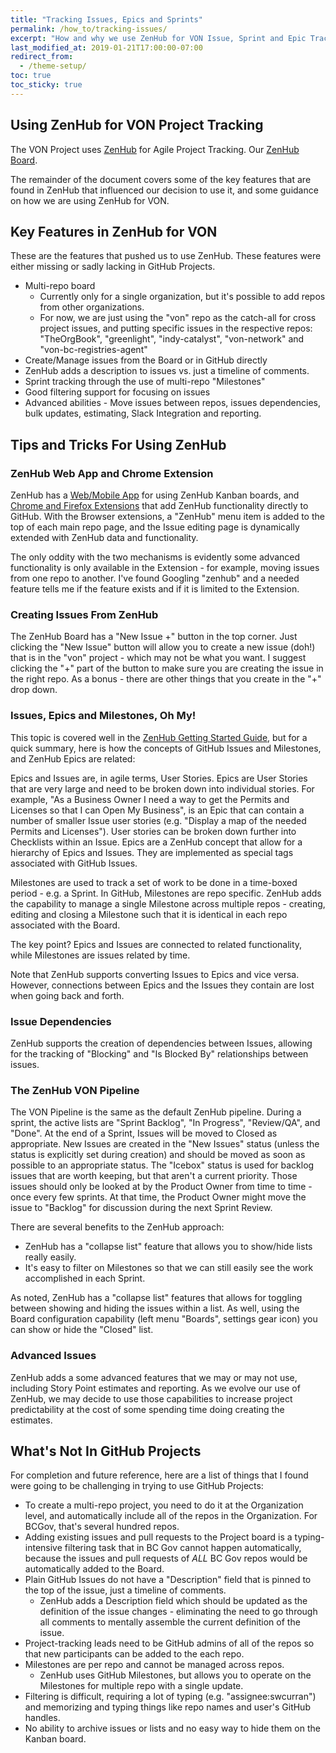 ```yaml
---
title: "Tracking Issues, Epics and Sprints"
permalink: /how_to/tracking-issues/
excerpt: "How and why we use ZenHub for VON Issue, Sprint and Epic Tracking."
last_modified_at: 2019-01-21T17:00:00-07:00
redirect_from:
  - /theme-setup/
toc: true
toc_sticky: true
---
```


## Using ZenHub for VON Project Tracking

The VON Project uses [ZenHub](https://www.zenhub.com/) for Agile Project Tracking. Our [ZenHub Board](https://app.zenhub.com/workspace/o/bcgov/von/boards?repos=98577443,104127743,113071139,126396819&showPRs=false&showClosed=false).

The remainder of the document covers some of the key features that are found in ZenHub that influenced our decision to use it, and some guidance on how we are using ZenHub for VON.

## Key Features in ZenHub for VON

These are the features that pushed us to use ZenHub. These features were either missing or sadly lacking in GitHub Projects.

* Multi-repo board
    * Currently only for a single organization, but it's possible to add repos from other organizations.
    * For now, we are just using the "von" repo as the catch-all for cross project issues, and putting specific issues in the respective repos: "TheOrgBook", "greenlight", "indy-catalyst", "von-network" and "von-bc-registries-agent"
* Create/Manage issues from the Board or in GitHub directly
* ZenHub adds a description to issues vs. just a timeline of comments.
* Sprint tracking through the use of multi-repo "Milestones"
* Good filtering support for focusing on issues
* Advanced abilities - Move issues between repos, issues dependencies, bulk updates, estimating, Slack Integration and reporting.

## Tips and Tricks For Using ZenHub

### ZenHub Web App and Chrome Extension

ZenHub has a [Web/Mobile App](https://app.zenhub.com) for using ZenHub Kanban boards, and [Chrome and Firefox Extensions](https://www.zenhub.com/extension) that add ZenHub functionality directly to GitHub. With the Browser extensions, a "ZenHub" menu item is added to the top of each main repo page, and the Issue editing page is dynamically extended with ZenHub data and functionality.

The only oddity with the two mechanisms is evidently some advanced functionality is only available in the Extension - for example, moving issues from one repo to another. I've found Googling "zenhub" and a needed feature tells me if the feature exists and if it is limited to the Extension.

### Creating Issues From ZenHub

The ZenHub Board has a "New Issue +" button in the top corner. Just clicking the "New Issue" button will allow you to create a new issue (doh!) that is in the "von" project - which may not be what you want. I suggest clicking the "+" part of the button to make sure you are creating the issue in the right repo. As a bonus - there are other things that you create in the "+" drop down.

### Issues, Epics and Milestones, Oh My!

This topic is covered well in the [ZenHub Getting Started Guide](https://www.zenhub.com/guides#getting-started), but for a quick summary, here is how the concepts of GitHub Issues and Milestones, and ZenHub Epics are related:

Epics and Issues are, in agile terms, User Stories. Epics are User Stories that are very large and need to be broken down into individual stories. For example, "As a Business Owner I need a way to get the Permits and Licenses so that I can Open My Business", is an Epic that can contain a number of smaller Issue user stories (e.g. "Display a map of the needed Permits and Licenses"). User stories can be broken down further into Checklists within an Issue. Epics are a ZenHub concept that allow for a hierarchy of Epics and Issues. They are implemented as special tags associated with GitHub Issues.

Milestones are used to track a set of work to be done in a time-boxed period - e.g. a Sprint. In GitHub, Milestones are repo specific. ZenHub adds the capability to manage a single Milestone across multiple repos - creating, editing and closing a Milestone such that it is identical in each repo associated with the Board.

The key point? Epics and Issues are connected to related functionality, while Milestones are issues related by time.

Note that ZenHub supports converting Issues to Epics and vice versa. However, connections between Epics and the Issues they contain are lost when going back and forth.

### Issue Dependencies

ZenHub supports the creation of dependencies between Issues, allowing for the tracking of "Blocking" and "Is Blocked By" relationships between issues.

### The ZenHub VON Pipeline

The VON Pipeline is the same as the default ZenHub pipeline. During a sprint, the active lists are "Sprint Backlog", "In Progress", "Review/QA", and "Done". At the end of a Sprint, Issues will be moved to Closed as appropriate. New Issues are created in the "New Issues" status (unless the status is explicitly set during creation) and should be moved as soon as possible to an appropriate status.  The "Icebox" status is used for backlog issues that are worth keeping, but that aren't a current priority. Those issues should only be looked at by the Product Owner from time to time - once every few sprints. At that time, the Product Owner might move the issue to "Backlog" for discussion during the next Sprint Review.

There are several benefits to the ZenHub approach:

* ZenHub has a "collapse list" feature that allows you to show/hide lists really easily.
* It's easy to filter on Milestones so that we can still easily see the work accomplished in each Sprint.

As noted, ZenHub has a "collapse list" features that allows for toggling between showing and hiding the issues within a list. As well, using the Board configuration capability (left menu "Boards", settings gear icon) you can show or hide the "Closed" list.

### Advanced Issues

ZenHub adds a some advanced features that we may or may not use, including Story Point estimates and reporting. As we evolve our use of ZenHub, we may decide to use those capabilities to increase project predictability at the cost of some spending time doing creating the estimates.

## What's Not In GitHub Projects

For completion and future reference, here are a list of things that I found were going to be challenging in trying to use GitHub Projects:

* To create a multi-repo project, you need to do it at the Organization level, and automatically include all of the repos in the Organization. For BCGov, that's several hundred repos.
* Adding existing issues and pull requests to the Project board is a typing-intensive filtering task that in BC Gov cannot happen automatically, because the issues and pull requests of *ALL* BC Gov repos would be automatically added to the Board.
* Plain GitHub Issues do not have a "Description" field that is pinned to the top of the issue, just a timeline of comments.
    * ZenHub adds a Description field which should be updated as the definition of the issue changes - eliminating the need to go through all comments to mentally assemble the current definition of the issue.
* Project-tracking leads need to be GitHub admins of all of the repos so that new participants can be added to the each repo.
* Milestones are per repo and cannot be managed across repos.
    * ZenHub uses GitHub Milestones, but allows you to operate on the Milestones for multiple repo with a single update.
* Filtering is difficult, requiring a lot of typing (e.g. "assignee:swcurran") and memorizing and typing things like repo names and user's GitHub handles.
* No ability to archive issues or lists and no easy way to hide them on the Kanban board.